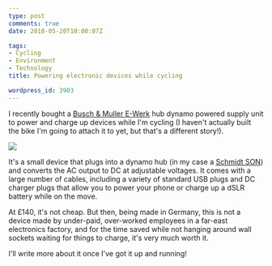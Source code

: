 ```yaml
---
type: post
comments: true
date: 2010-05-20T10:00:07Z

tags:
- Cycling
- Environment
- Technology
title: Powering electronic devices while cycling

wordpress_id: 3903
---
```


I recently bought a [Busch & Muller E-Werk](http://www.bumm.de/index-e.html?docu/361e.htm) hub dynamo powered supply unit to power and charge up devices while I'm cycling (I haven't actually built the bike I'm going to attach it to yet, but that's a different story!).

[![](http://local.wordpress/wp-content/uploads/2010/05/BM3611.jpg)](http://local.wordpress/wp-content/uploads/2010/05/BM3611.jpg)

It's a small device that plugs into a dynamo hub (in my case a [Schmidt SON](http://www.nabendynamo.de/produkte/produkte.html)) and converts the AC output to DC at adjustable voltages. It comes with a large number of cables, including a variety of standard USB plugs and DC charger plugs that allow you to power your phone or charge up a dSLR battery while on the move.

At £140, it's not cheap. But then, being made in Germany, this is not a device made by under-paid, over-worked employees in a far-east electronics factory, and for the time saved while not hanging around wall sockets waiting for things to charge, it's very much worth it.

I'll write more about it once I've got it up and running!
